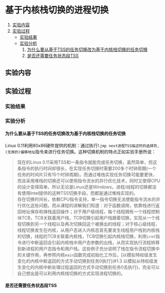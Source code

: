 # 基于内核栈切换的进程切换

1. [实验内容](#实验内容)
2. [实验过程](#实验过程)
    - [实验结果](#实验结果)
	- [实验分析](#实验分析)
	    1. [为什么要从基于TSS的任务切换改为基于内核栈切换的任务切换](#为什么要从基于TSS的任务切换改为基于内核栈的任务切换)
		2. [是否还需要任务状态段TSS](#是否还需要任务状态段TSS)

## 实验内容

## 实验过程

### 实验结果

### 实验分析

#### 为什么要从基于TSS的任务切换改为基于内核栈切换的任务切换
Linux 0.11利用80x86硬件提供的机制：通过执行`ljmp next进程TSS描述符的选择符, (无用的)偏移地址`指令来进行任务切换。这种切换机制的特点正如实验手册所说：    
> 现在的Linux 0.11采用TSS和一条指令就能完成任务切换，虽然简单，但这条指令的执行时间却很长，在实现任务切换时需要200多个时钟周期(一个任务的时间片只有15个时钟周期)。而通过堆栈实现任务切换可能要更快，而且采用堆栈的切换还可以使用指令流水的并行优化技术，同时又使得CPU的设计变得简单。所以无论是Linux还是Windows，进程/线程的切换都没有使用Intel提供的这种TSS切换手段，而都是通过堆栈实现的。    
存在切换时间长，依赖CPU指令支持，单一指令切换无法使能指令流水的并行优化这些问题。而从课程的讲解我们知道：对于函数调用，依靠栈进行返回地址保存和弹栈返回操作；对于用户级线程，每个线程拥有一个线程控制块TCB，TCB关联着用户栈，TCB切换引起用户栈跟着切换，实现从一个线程切换到另一个线程以及再次切换回这个被换出的线程；对于核心级线程，线程切换发生在内核，从用户态进入内核态首先要发生线程用户栈到内核栈的切换，线程的TCB关联着内核栈，TCB切换引起内核栈切换，利用`iret`指令进行中断返回会引起内核栈中用户态参数的出栈，从而实现执行流程转移到新进程的用户态指令和用户栈。这些例子充分说明了栈在指令流程切换中的关键作用，再参照内核`main`函数完成初始化工作后，[以模拟特权级发生变化的内核中断返回的方式手动切换到任务0执行](#1.3 以模拟从特权级发生变化的内核中断处理过程返回的方式手动切换到任务0去执行)，完全可以自己想出是可以利用内核栈切换的方式实现进程切换的。    

#### 是否还需要任务状态段TSS



